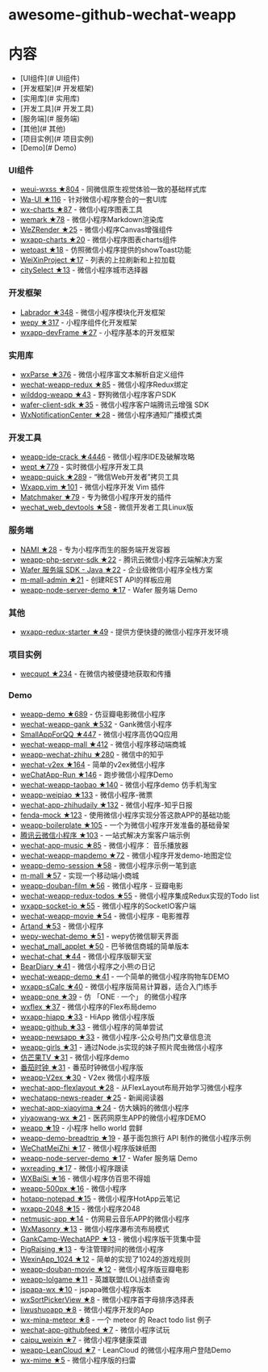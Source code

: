 # awesome-github-wechat-weapp 
# 内容 

- [UI组件](# UI组件) 
- [开发框架](# 开发框架) 
- [实用库](# 实用库) 
- [开发工具](# 开发工具) 
- [服务端](# 服务端) 
- [其他](# 其他) 
- [项目实例](# 项目实例) 
- [Demo](# Demo) 

### UI组件 

- [weui-wxss ★804](https://github.com/weui/weui-wxss) - 同微信原生视觉体验一致的基础样式库 
- [Wa-UI ★116](https://github.com/liujians/Wa-UI) - 针对微信小程序整合的一套UI库 
- [wx-charts ★87](https://github.com/xiaolin3303/wx-charts) - 微信小程序图表工具 
- [wemark ★78](https://github.com/TooBug/wemark) - 微信小程序Markdown渲染库 
- [WeZRender ★25](https://github.com/guyoung/WeZRender) - 微信小程序Canvas增强组件 
- [wxapp-charts ★20](https://github.com/hawx1993/wxapp-charts) - 微信小程序图表charts组件 
- [wetoast ★18](https://github.com/kiinlam/wetoast) - 仿照微信小程序提供的showToast功能 
- [WeiXinProject ★17](https://github.com/lidong1665/WeiXinProject) - 列表的上拉刷新和上拉加载 
- [citySelect ★13](https://github.com/chenjinxinlove/citySelect) - 微信小程序城市选择器 

### 开发框架 

- [Labrador ★348](https://github.com/maichong/labrador) - 微信小程序模块化开发框架 
- [wepy ★317](https://github.com/wepyjs/wepy) - 小程序组件化开发框架 
- [wxapp-devFrame ★27](https://github.com/hss01248/wxapp-devFrame) - 小程序基本的开发框架 

### 实用库 

- [wxParse ★376](https://github.com/icindy/wxParse) - 微信小程序富文本解析自定义组件 
- [wechat-weapp-redux ★85](https://github.com/charleyw/wechat-weapp-redux) - 微信小程序Redux绑定 
- [wilddog-weapp ★43](https://github.com/WildDogTeam/wilddog-weapp) - 野狗微信小程序客户SDK 
- [wafer-client-sdk ★35](https://github.com/tencentyun/weapp-client-sdk) - 微信小程序客户端腾讯云增强 SDK 
- [WxNotificationCenter ★28](https://github.com/icindy/WxNotificationCenter) - 微信小程序通知广播模式类 

### 开发工具 

- [weapp-ide-crack ★4446](https://github.com/gavinkwoe/weapp-ide-crack) - 微信小程序IDE及破解攻略 
- [wept ★779](https://github.com/chemzqm/wept) - 实时微信小程序开发工具 
- [weapp-quick ★289](https://github.com/phodal/weapp-quick) - “微信Web开发者”拷贝工具 
- [Wxapp.vim ★101](https://github.com/chemzqm/wxapp.vim) - 微信小程序开发 Vim 插件 
- [Matchmaker ★79](https://github.com/lypeer/Matchmaker) - 专为微信小程序开发的插件 
- [wechat_web_devtools ★58](https://github.com/yuan1994/wechat_web_devtools) - 微信开发者工具Linux版 

### 服务端 

- [NAMI ★28](https://github.com/wodenwang/nami) - 专为小程序而生的服务端开发容器 
- [weapp-php-server-sdk ★22](https://github.com/tencentyun/weapp-php-server-sdk) - 腾讯云微信小程序云端解决方案 
- [Wafer 服务端 SDK - Java ★22](https://github.com/tencentyun/weapp-java-server-sdk) - 企业级微信小程序全栈方案 
- [m-mall-admin ★21](https://github.com/skyvow/m-mall-admin) - 创建REST API的样板应用 
- [weapp-node-server-demo ★17](https://github.com/tencentyun/weapp-node-server-demo) - Wafer 服务端 Demo 

### 其他 

- [wxapp-redux-starter ★49](https://github.com/qixiuss/wxapp-redux-starter) - 提供方便快捷的微信小程序开发环境 

### 项目实例 

- [wecqupt ★234](https://github.com/lanshan-studio/wecqupt) - 在微信内被便捷地获取和传播 

### Demo 

- [weapp-demo ★689](https://github.com/zce/weapp-demo) - 仿豆瓣电影微信小程序 
- [wechat-weapp-gank ★532](https://github.com/lypeer/wechat-weapp-gank) - Gank微信小程序 
- [SmallAppForQQ ★447](https://github.com/xiehui999/SmallAppForQQ) - 微信小程序高仿QQ应用 
- [wechat-weapp-mall ★412](https://github.com/liuxuanqiang/wechat-weapp-mall) - 微信小程序移动端商城 
- [weapp-wechat-zhihu ★280](https://github.com/RebeccaHanjw/weapp-wechat-zhihu) - 微信中的知乎 
- [wechat-v2ex ★164](https://github.com/jectychen/wechat-v2ex) - 简单的v2ex微信小程序 
- [weChatApp-Run ★146](https://github.com/alanwangmodify/weChatApp-Run) - 跑步微信小程序Demo 
- [wechat-weapp-taobao ★140](https://github.com/ChangQing666/wechat-weapp-taobao) - 微信小程序demo 仿手机淘宝 
- [weapp-weipiao ★133](https://github.com/wangmingjob/weapp-weipiao) - 微信小程序-微票 
- [wechat-app-zhihudaily ★132](https://github.com/myronliu347/wechat-app-zhihudaily) - 微信小程序-知乎日报 
- [fenda-mock ★123](https://github.com/davedavehong/fenda-mock) - 使用微信小程序实现分答这款APP的基础功能 
- [weapp-boilerplate ★105](https://github.com/zce/weapp-boilerplate) - 一个为微信小程序开发准备的基础骨架 
- [腾讯云微信小程序 ★103](https://github.com/tencentyun/weapp-client-demo) - 一站式解决方案客户端示例 
- [wechat-app-music ★85](https://github.com/eyasliu/wechat-app-music) - 微信小程序： 音乐播放器 
- [wechat-weapp-mapdemo ★72](https://github.com/giscafer/wechat-weapp-mapdemo) - 微信小程序开发demo-地图定位 
- [weapp-demo-session ★58](https://github.com/CFETeam/weapp-demo-session) - 微信小程序示例一笔到底 
- [m-mall ★57](https://github.com/skyvow/m-mall) - 实现一个移动端小商城 
- [weapp-douban-film ★56](https://github.com/hingsir/weapp-douban-film) - 微信小程序 - 豆瓣电影 
- [wechat-weapp-redux-todos ★55](https://github.com/charleyw/wechat-weapp-redux-todos) - 微信小程序集成Redux实现的Todo list 
- [wxapp-socket-io ★55](https://github.com/fanweixiao/wxapp-socket-io) - 微信小程序的SocketIO客户端 
- [wechat-weapp-movie ★54](https://github.com/yesifeng/wechat-weapp-movie) - 微信小程序 - 电影推荐 
- [Artand ★53](https://github.com/SuperKieran/weapp-artand) - 微信小程序 
- [wepy-wechat-demo ★51](https://github.com/wepyjs/wepy-wechat-demo) - wepy仿微信聊天界面 
- [wechat_mall_applet ★50](https://github.com/bayetech/wechat_mall_applet) - 巴爷微信商城的简单版本 
- [wechat-chat ★44](https://github.com/ericzyh/wechat-chat) - 微信小程序版聊天室 
- [BearDiary ★41](https://github.com/harveyqing/BearDiary) - 微信小程序之小熊の日记 
- [wechat-weapp-demo ★41](https://github.com/SeptemberMaples/wechat-weapp-demo) - 一个简单的微信小程序购物车DEMO 
- [wxapp-sCalc ★40](https://github.com/dunizb/wxapp-sCalc) - 微信小程序版简易计算器，适合入门练手 
- [weapp-one ★39](https://github.com/ahonn/weapp-one) - 仿 「ONE · 一个」 的微信小程序 
- [wxflex ★37](https://github.com/icindy/wxflex) - 微信小程序的Flex布局demo 
- [wxapp-hiapp ★33](https://github.com/BelinChung/wxapp-hiapp) - HiApp 微信小程序版 
- [weapp-github ★33](https://github.com/zhengxiaowai/weapp-github) - 微信小程序的简单尝试 
- [weapp-newsapp ★33](https://github.com/hijiangtao/weapp-newsapp) - 微信小程序-公众号热门文章信息流 
- [weapp-girls ★31](https://github.com/litt1e-p/weapp-girls) - 通过Node.js实现的妹子照片爬虫微信小程序 
- [仿芒果TV ★31](https://github.com/web-Marker/wechat-Development) - 微信小程序demo 
- [番茄时钟 ★31](https://github.com/kraaas/timer) - 番茄时钟微信小程序版 
- [weapp-V2ex ★30](https://github.com/bestony/weapp-V2ex) - V2ex 微信小程序版 
- [wechat-app-flexlayout ★28](https://github.com/hardog/wechat-app-flexlayout) - 从FlexLayout布局开始学习微信小程序 
- [wechatapp-news-reader ★25](https://github.com/vace/wechatapp-news-reader) - 新闻阅读器 
- [wechat-app-xiaoyima ★24](https://github.com/iamjs1/wechat-app-xiaoyima) - 仿大姨妈的微信小程序 
- [yiyaowang-wx ★21](https://github.com/jiabinxu/yiyaowang-wx) - 医药网原生APP的微信小程序DEMO 
- [weapp ★19](https://github.com/kunkun12/weapp) - 小程序 hello world 尝鲜 
- [weapp-demo-breadtrip ★19](https://github.com/romoo/weapp-demo-breadtrip) - 基于面包旅行 API 制作的微信小程序示例 
- [WeChatMeiZhi ★17](https://github.com/brucevanfdm/WeChatMeiZhi) - 微信小程序版妹纸图 
- [weapp-node-server-demo ★17](https://github.com/tencentyun/weapp-node-server-demo) - Wafer 服务端 Demo 
- [wxreading ★17](https://github.com/gxmzjxk/wxreading) - 微信小程序跟读 
- [WXBaiSi ★16](https://github.com/SureZhangHW/WXBaiSi) - 微信小程序仿百思不得姐 
- [weapp-500px ★16](https://github.com/fluency03/weapp-500px) - 微信小程序 
- [hotapp-notepad ★15](https://github.com/hotapp888/hotapp-notepad) - 微信小程序HotApp云笔记 
- [wxapp-2048 ★15](https://github.com/natee/wxapp-2048) - 微信小程序2048 
- [netmusic-app ★14](https://github.com/sqaiyan/netmusic-app) - 仿网易云音乐APP的微信小程序 
- [WxMasonry ★13](https://github.com/icindy/WxMasonry) - 微信小程序瀑布流布局模式 
- [GankCamp-WechatAPP ★13](https://github.com/iwgang/GankCamp-WechatAPP) - 微信小程序版干货集中营 
- [PigRaising ★13](https://github.com/SeaHub/PigRaising) - 专注管理时间的微信小程序 
- [WexinApp_1024 ★12](https://github.com/RedLove/WexinApp_1024) - 简单的实现了1024的游戏规则 
- [weapp-douban-movie ★12](https://github.com/David-Guo/weapp-douban-movie) - 微信小程序版豆瓣电影 
- [weapp-lolgame ★11](https://github.com/xiaowenxia/weapp-lolgame) - 英雄联盟(LOL)战绩查询 
- [jspapa-wx ★10](https://github.com/biggerV/jspapa-wx) - jspapa微信小程序版本 
- [wxSortPickerView ★8](https://github.com/icindy/wxSortPickerView) - 微信小程序首字母排序选择表 
- [liwushuoapp ★8](https://github.com/chongbenben/liwushuoapp) - 微信小程序开发的App 
- [wx-mina-meteor ★8](https://github.com/leijing7/wx-mina-meteor) - 一个 meteor 的 React todo list 例子 
- [wechat-app-githubfeed ★7](https://github.com/uniquexiaobai/wechat-app-githubfeed) - 微信小程序试玩 
- [caipu_weixin ★7](https://github.com/bestTao/caipu_weixin) - 微信小程序健康菜谱 
- [weapp-LeanCloud ★7](https://github.com/bestony/weapp-LeanCloud) - LeanCloud 的微信小程序用户登陆Demo 
- [wx-mime ★5](https://github.com/jsongo/wx-mime) - 微信小程序版的扫雷 

